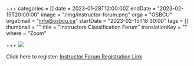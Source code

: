 +++
categories = []
date = 2023-01-28T12:00:00Z
endDate = "2023-02-15T20:00:00"
image = "/img/instructor-forum.png"
orga = "OSBCU"
orgaEmail = "info@osbcu.ca"
startDate = "2023-02-15T18:30:00"
tags = []
thumbnail = ""
title = "Instructors Classification Forum"
translationKey = ""
where = "Zoom"

+++
![](/img/instructor-forum.png)

Click here to register: [Instructor Forum Registration Link](https://us02web.zoom.us/meeting/register/tZwucO2gqjovHNY1FhEswg4hxlPnbBbAZgE_)